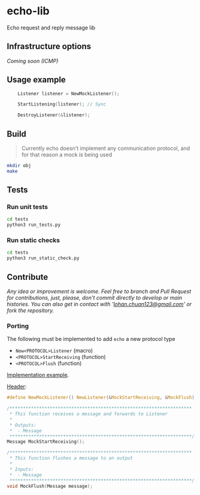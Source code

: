 # echo-lib
Echo request and reply message lib

## Infrastructure options

_Coming soon (ICMP)_

## Usage example

```c
    Listener listener = NewMockListener();

    StartListening(listener); // Sync

    DestroyListener(&listener);
```

## Build

> Currently echo doesn't implement any communication protocol, and for that reason a mock is being used

``` bash
mkdir obj
make
```

## Tests

### Run unit tests

``` bash
cd tests
python3 run_tests.py
```

### Run static checks

``` bash
cd tests
python3 run_static_check.py
```

## Contribute

_Any idea or improvement is welcome. Feel free to branch and Pull Request for contributions, just, please, don't commit directly to develop or main histories. You can also get in contact with 'lohan.chuan123@gmail.com' or fork the repository._

### Porting

The following must be implemented to add `echo` a new protocol type

- `New<PROTOCOL>Listener` (macro)
- `<PROTOCOL>StartReceiving` (function)
- `<PROTOCOL>Flush` (function)

[Implementation example](tests/mock/static/mock_protocol.c).

[Header](tests/mock/static/mock_protocol.h):
``` c
#define NewMockListener() NewListener(&MockStartReceiving, &MockFlush)

/********************************************************************
 * This function receives a message and forwards to Listener
 *
 * Outputs:
 *  - Message
 ********************************************************************/
Message MockStartReceiving();

/********************************************************************
 * This function flushes a message to an output
 *
 * Inputs:
 *  - Message
 ********************************************************************/
void MockFlush(Message message);
```
